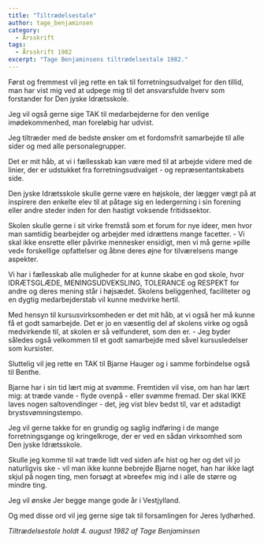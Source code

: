 ```yaml
---
title: "Tiltrædelsestale"
author: tage_benjaminsen
category:
  - Årsskrift
tags:
  - Årsskrift 1982
excerpt: "Tage Benjaminsens tiltrædelsestale 1982."
---
```


Først og fremmest vil jeg rette en tak til forretningsudvalget for den tillid, man har vist mig ved at udpege mig til det ansvarsfulde hverv som forstander for Den jyske Idrætsskole.

Jeg vil også gerne sige TAK til medarbejderne for den venlige imødekommenhed, man foreløbig har udvist.

Jeg tiltræder med de bedste ønsker om et fordomsfrit samarbejde til alle sider og med alle personalegrupper.

Det er mit håb, at vi i fællesskab kan være med til at arbejde videre med de linier, der er udstukket fra forretningsudvalget - og repræsentantskabets side.

Den jyske Idrætsskole skulle gerne være en højskole, der lægger vægt på at inspirere den enkelte elev til at påtage sig en ledergerning i sin forening eller andre steder inden for den hastigt voksende fritidssektor.

Skolen skulle gerne i sit virke fremstå som et forum for nye ideer, men hvor man samtidig bearbejder og arbejder med idrættens mange facetter. - Vi skal ikke ensrette eller påvirke mennesker ensidigt, men vi må gerne »pille ved« forskellige opfattelser og åbne deres øjne for tilværelsens mange aspekter.

Vi har i fællesskab alle muligheder for at kunne skabe en god skole, hvor IDRÆTSGLÆDE, MENINGSUDVEKSLING, TOLERANCE og RESPEKT for andre og deres mening står i højsædet. Skolens beliggenhed, faciliteter og en dygtig medarbejderstab vil kunne medvirke hertil.

Med hensyn til kursusvirksomheden er det mit håb, at vi også her må kunne få et godt samarbejde. Det er jo en væsentlig del af skolens virke og også medvirkende til, at skolen er så velfunderet, som den er. - Jeg byder således også velkommen til et godt samarbejde med såvel kursusledelser som kursister.

Sluttelig vil jeg rette en TAK til Bjarne Hauger og i samme forbindelse også til Benthe.

Bjarne har i sin tid lært mig at svømme. Fremtiden vil vise, om han har lært mig: at træde vande - flyde ovenpå - eller svømme fremad. Der skal IKKE laves nogen saltovendinger - det, jeg vist blev bedst til, var et adstadigt brystsvømningstempo.

Jeg vil gerne takke for en grundig og saglig indføring i de mange forretningsgange og kringelkroge, der er ved en sådan virksomhed som Den jyske Idrætsskole.

Skulle jeg komme til »at træde lidt ved siden af« hist og her og det vil jo naturligvis ske - vil man ikke kunne bebrejde Bjarne noget, han har ikke lagt skjul på nogen ting, men forsøgt at »breefe« mig ind i alle de større og mindre ting.

Jeg vil ønske Jer begge mange gode år i Vestjylland.

Og med disse ord vil jeg gerne sige tak til forsamlingen for Jeres lydhørhed.

_Tiltrædelsestale holdt 4. august 1982 af Tage Benjaminsen_
